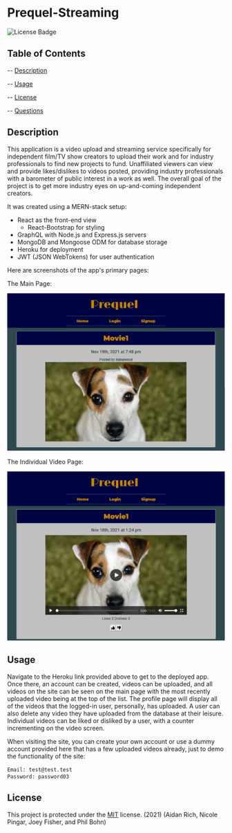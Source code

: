 # Prequel-Streaming

![License Badge](https://img.shields.io/badge/license-MIT-blue)

## Table of Contents

-- [Description](#description)

-- [Usage](#usage)

-- [License](#license)

-- [Questions](#questions)

## Description

This application is a video upload and streaming service specifically for independent film/TV show creators to upload their work and for industry professionals to find new projects to fund. Unaffiliated viewers can view and provide likes/dislikes to videos posted, providing industry professionals with a barometer of public interest in a work as well. The overall goal of the project is to get more industry eyes on up-and-coming independent creators.

It was created using a MERN-stack setup:

- React as the front-end view
  - React-Bootstrap for styling
- GraphQL with Node.js and Express.js servers
- MongoDB and Mongoose ODM for database storage
- Heroku for deployment
- JWT (JSON WebTokens) for user authentication

Here are screenshots of the app's primary pages:

The Main Page:

![Main Page Screenshot](assets/prequelmainpage.PNG)

The Individual Video Page:

![Video Page Screenshot](assets/prequelvideopage.PNG)


## Usage

Navigate to the Heroku link provided above to get to the deployed app. Once there, an account can be created, videos can be uploaded, and all videos on the site can be seen on the main page with the most recently uploaded video being at the top of the list. The profile page will display all of the videos that the logged-in user, personally, has uploaded. A user can also delete any video they have uploaded from the database at their leisure. Individual videos can be liked or disliked by a user, with a counter incrementing on the video screen.

When visiting the site, you can create your own account or use a dummy account provided here that has a few uploaded videos already, just to demo the functionality of the site:

    Email: test@test.test
    Password: password03

## License

This project is protected under the [MIT](https://choosealicense.com/licenses/mit/) license. (2021) (Aidan Rich, Nicole Pingar, Joey Fisher, and Phil Bohn)

